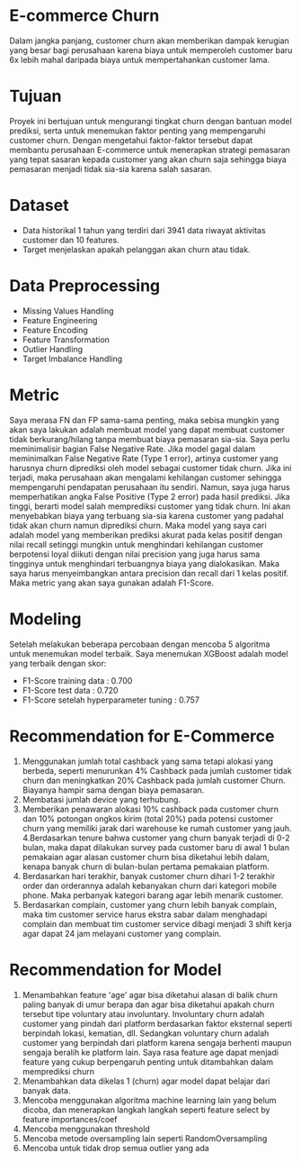 # E-commerce Churn
Dalam jangka panjang, customer churn akan memberikan dampak kerugian yang besar bagi perusahaan karena biaya untuk memperoleh customer baru 6x lebih mahal daripada biaya untuk mempertahankan customer lama.

# Tujuan
Proyek ini bertujuan untuk mengurangi tingkat churn dengan bantuan model prediksi, serta untuk menemukan faktor penting yang mempengaruhi customer churn. Dengan mengetahui faktor-faktor tersebut dapat membantu perusahaan E-commerce untuk menerapkan strategi pemasaran yang tepat sasaran kepada customer yang akan churn saja sehingga biaya pemasaran menjadi tidak sia-sia karena salah sasaran.

# Dataset
- Data historikal 1 tahun yang terdiri dari 3941 data riwayat aktivitas customer dan 10 features.
- Target menjelaskan apakah pelanggan akan churn atau tidak.

# Data Preprocessing
- Missing Values Handling
- Feature Engineering
- Feature Encoding
- Feature Transformation
- Outlier Handling
- Target Imbalance Handling

# Metric
Saya merasa FN dan FP sama-sama penting, maka sebisa mungkin yang akan saya lakukan adalah membuat model yang dapat membuat customer tidak berkurang/hilang tanpa membuat biaya pemasaran sia-sia. Saya perlu meminimalisir bagian False Negative Rate. Jika model gagal dalam meminimalkan False Negative Rate (Type 1 error), artinya customer yang harusnya churn diprediksi oleh model sebagai customer tidak churn. Jika ini terjadi, maka perusahaan akan mengalami kehilangan customer sehingga mempengaruhi pendapatan perusahaan itu sendiri. Namun, saya juga harus memperhatikan angka False Positive (Type 2 error) pada hasil prediksi. Jika tinggi, berarti model salah memprediksi customer yang tidak churn. Ini akan menyebabkan biaya yang terbuang sia-sia karena customer yang padahal tidak akan churn namun diprediksi churn. Maka model yang saya cari adalah model yang memberikan prediksi akurat pada kelas positif dengan nilai recall setinggi mungkin untuk menghindari kehilangan customer berpotensi loyal diikuti dengan nilai precision yang juga harus sama tingginya untuk menghindari terbuangnya biaya yang dialokasikan. Maka saya harus menyeimbangkan antara precision dan recall dari 1 kelas positif. Maka metric yang akan saya gunakan adalah F1-Score.

# Modeling
Setelah melakukan beberapa percobaan dengan mencoba 5 algoritma untuk menemukan model terbaik. Saya menemukan XGBoost adalah model yang terbaik dengan skor:
- F1-Score training data : 0.700
- F1-Score test data : 0.720
- F1-Score setelah hyperparameter tuning : 0.757

# Recommendation for E-Commerce
1. Menggunakan jumlah total cashback yang sama tetapi alokasi yang berbeda, seperti menurunkan 4% Cashback pada jumlah customer tidak churn dan meningkatkan 20% Cashback pada jumlah customer Churn. Biayanya hampir sama dengan biaya pemasaran.
2. Membatasi jumlah device yang terhubung.
3. Memberikan penawaran alokasi 10% cashback pada customer churn dan 10% potongan ongkos kirim (total 20%) pada potensi customer churn yang memiliki jarak dari warehouse ke rumah customer yang jauh.
4.Berdasarkan tenure bahwa customer yang churn banyak terjadi di 0-2 bulan, maka dapat dilakukan survey pada customer baru di awal 1 bulan pemakaian agar alasan customer churn bisa diketahui lebih dalam, kenapa banyak churn di bulan-bulan pertama pemakaian platform.
5. Berdasarkan hari terakhir, banyak customer churn dihari 1-2 terakhir order dan orderannya adalah kebanyakan churn dari kategori mobile phone. Maka perbanyak kategori barang agar lebih menarik customer.
6. Berdasarkan complain, customer yang churn lebih banyak complain, maka tim customer service harus ekstra sabar dalam menghadapi complain dan membuat tim customer service dibagi menjadi 3 shift kerja agar dapat 24 jam melayani customer yang complain.

# Recommendation for Model
1. Menambahkan feature 'age' agar bisa diketahui alasan di balik churn paling banyak di umur berapa dan agar bisa diketahui apakah churn tersebut tipe voluntary atau involuntary. Involuntary churn adalah customer yang pindah dari platform berdasarkan faktor eksternal seperti berpindah lokasi, kematian, dll. Sedangkan voluntary churn adalah customer yang berpindah dari platform karena sengaja berhenti maupun sengaja beralih ke platform lain. Saya rasa feature age dapat menjadi feature yang cukup berpengaruh penting untuk ditambahkan dalam memprediksi churn
2. Menambahkan data dikelas 1 (churn) agar model dapat belajar dari banyak data.
3. Mencoba menggunakan algoritma machine learning lain yang belum dicoba, dan menerapkan langkah langkah seperti feature select by feature importances/coef
4. Mencoba menggunakan threshold
5. Mencoba metode oversampling lain seperti RandomOversampling
6. Mencoba untuk tidak drop semua outlier yang ada

